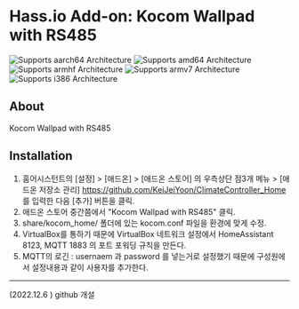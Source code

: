 # Hass.io Add-on: Kocom Wallpad with RS485 

![Supports aarch64 Architecture][aarch64-shield] ![Supports amd64 Architecture][amd64-shield] ![Supports armhf Architecture][armhf-shield] ![Supports armv7 Architecture][armv7-shield] ![Supports i386 Architecture][i386-shield]

## About
Kocom Wallpad with RS485

## Installation

1. 홈어시스턴트의 [설정] > [애드온] > [애드온 스토어] 의 우측상단 점3개 메뉴 > [애드온 저장소 관리] https://github.com/KeiJeiYoon/ClimateController_Home 를 입력한 다음 [추가] 버튼을 클릭.
2. 애드온 스토어 중간쯤에서 "Kocom Wallpad with RS485" 클릭.
3. share/kocom_home/ 폴더에 있는 kocom.conf 파일을 환경에 맞게 수정.
4. VirtualBox를 통하기 때문에 VirtualBox 네트워크 설정에서 HomeAssistant 8123, MQTT 1883 의 포트 포워딩 규칙을 만든다.
5. MQTT의 로긴 : usernaem 과 password 를 넣는거로 설정했기 때문에 구성원에서 설정내용과 같이 사용자를 추가한다.
-------------------------------------------------------------------------------------
(2022.12.6 ) github 개설

[forum]: https://cafe.naver.com/koreassistant
[github]: https://github.com/kyet/kocom.py
[github]: https://github.com/clipman/kocom.py
[aarch64-shield]: https://img.shields.io/badge/aarch64-yes-green.svg
[amd64-shield]: https://img.shields.io/badge/amd64-yes-green.svg
[armhf-shield]: https://img.shields.io/badge/armhf-yes-green.svg
[armv7-shield]: https://img.shields.io/badge/armv7-yes-green.svg
[i386-shield]: https://img.shields.io/badge/i386-yes-green.svg
